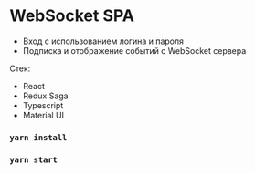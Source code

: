 # WebSocket SPA

- Вход с использованием логина и пароля
- Подписка и отображение событий с WebSocket сервера

Стек: 
- React
- Redux Saga
- Typescript
- Material UI

### `yarn install`
### `yarn start`
